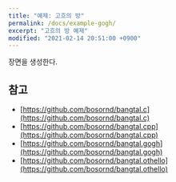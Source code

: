 ```yaml
---
title: "예제: 고흐의 방"
permalink: /docs/example-gogh/
excerpt: "고흐의 방 예제"
modified: "2021-02-14 20:51:00 +0900"
---
```

장면을 생성한다.


## 참고
- [https://github.com/bosornd/bangtal.c](https://github.com/bosornd/bangtal.c)
- [https://github.com/bosornd/bangtal.cpp](https://github.com/bosornd/bangtal.cpp)
- [https://github.com/bosornd/bangtal.gogh](https://github.com/bosornd/bangtal.gogh)
- [https://github.com/bosornd/bangtal.othello](https://github.com/bosornd/bangtal.othello)
